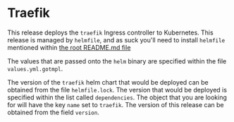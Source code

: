 # Traefik

This release deploys the `traefik` Ingress controller to Kubernetes. This release is managed by `helmfile`, and as suck you'll need to install `helmfile` mentioned within [the root README.md file](../../README.md)

The values that are passed onto the `helm` binary are specified within the file `values.yml.gotmpl`.

The version of the `traefik` helm chart that would be deployed can be obtained from the file `helmfile.lock`. The version that would be deployed is specified within the list called `dependencies`. The object that you are looking for will have the key `name` set to `traefik`. The version of this release can be obtained from the field `version`.
